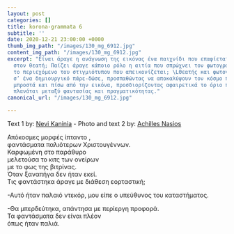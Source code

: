 ```yaml
---
layout: post
categories: []
title: korona-grammata 6
subtitle: ''
date: 2020-12-21 23:00:00 +0000
thumb_img_path: "/images/130_mg_6912.jpg"
content_img_path: "/images/130_mg_6912.jpg"
excerpt: "Είναι άραγε η ανάγνωση της εικόνας ένα παιχνίδι που επαφίεται αποκλειστικά
  στον θεατή; Παίζει άραγε κάποιο ρόλο η αιτία που σπρώχνει τον φωτογράφο να επιλέξει
  το περιεχόμενο του στιγμιότυπου που απεικονίζεται; \LΘεατής και φωτογράφος συνευρίσκονται
  σ’ ένα δημιουργικό πάρε-δώσε, προσπαθώντας να αποκαλύψουν τον κόσμο που υπάρχει
  μπροστά και πίσω από την εικόνα, προσδιορίζοντας αφαιρετικά το όριο που μπορεί να
  πλανάται μεταξύ φαντασίας και πραγματικότητας."
canonical_url: "/images/130_mg_6912.jpg"

---
```

Text 1 by: <a href="https://www.facebook.com/nevi.kaninia" target="blank">Nevi Kaninia</a> - Photo and text 2 by: <a href="https://anikon.org/" target="blank">Achilles Nasios</a>

Απόκοσμες μορφές ίπταντο ,   
φαντάσματα παλιότερων Χριστουγέννων.  
Καρφωμένη στο παράθυρο  
μελετούσα το κιτς των ονείρων  
με το φως της βιτρίνας.  
Όταν ξαναπήγα δεν ήταν εκεί.  
Τις φαντάστηκα άραγε με διάθεση εορταστική;

\-Αυτό ήταν παλαιό ντεκόρ, μου είπε ο υπεύθυνος του καταστήματος.

\-Θα μπερδεύτηκα, απάντησα με περίεργη προφορά.  
Τα φαντάσματα δεν είναι πλέον  
όπως ήταν παλιά.
